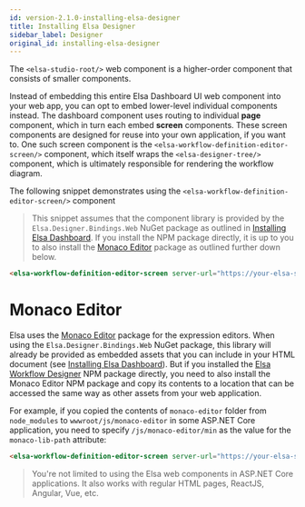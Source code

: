 ```yaml
---
id: version-2.1.0-installing-elsa-designer
title: Installing Elsa Designer
sidebar_label: Designer
original_id: installing-elsa-designer
---
```


The `<elsa-studio-root/>` web component is a higher-order component that consists of smaller components.

Instead of embedding this entire Elsa Dashboard UI web component into your web app, you can opt to embed lower-level individual components instead.
The dashboard component uses routing to individual **page** component, which in turn each embed **screen** components. These screen components are designed for reuse into your own application, if you want to.
One such screen component is the `<elsa-workflow-definition-editor-screen/>` component, which itself wraps the `<elsa-designer-tree/>` component, which is ultimately responsible for rendering the workflow diagram.

The following snippet demonstrates using the `<elsa-workflow-definition-editor-screen/>` component

> This snippet assumes that the component library is provided by the `Elsa.Designer.Bindings.Web` NuGet package as outlined in [Installing Elsa Dashboard](installing-elsa-dashboard.md).
> If you install the NPM package directly, it is up to you to also install the [Monaco Editor](https://www.npmjs.com/package/monaco-editor) package as outlined further down below.

```html
<elsa-workflow-definition-editor-screen server-url="https://your-elsa-server" workflow-definition-id="some-workflow-definition-id" monaco-lib-path="_content/Elsa.Designer.Components.Web/monaco-editor/min"/>
```

# Monaco Editor

Elsa uses the [Monaco Editor](https://www.npmjs.com/package/monaco-editor) package for the expression editors. When using the `Elsa.Designer.Bindings.Web` NuGet package, this library will already be provided as embedded assets that you can include in your HTML document (see [Installing Elsa Dashboard](installing-elsa-dashboard.md)).
But if you installed the [Elsa Workflow Designer](https://www.npmjs.com/package/@elsa-workflows/elsa-workflow-designer) NPM package directly, you need to also install the Monaco Editor NPM package and copy its contents to a location that can be accessed the same way as other assets from your web application.

For example, if you copied the contents of `monaco-editor` folder from `node_modules` to `wwwroot/js/monaco-editor` in some ASP.NET Core application, you need to specify `/js/monaco-editor/min` as the value for the `monaco-lib-path` attribute:

```html
<elsa-workflow-definition-editor-screen server-url="https://your-elsa-server" workflow-definition-id="some-workflow-definition-id" monaco-lib-path="/js/monaco-editor/min"/>
```

> You're not limited to using the Elsa web components in ASP.NET Core applications. It also works with regular HTML pages, ReactJS, Angular, Vue, etc.  